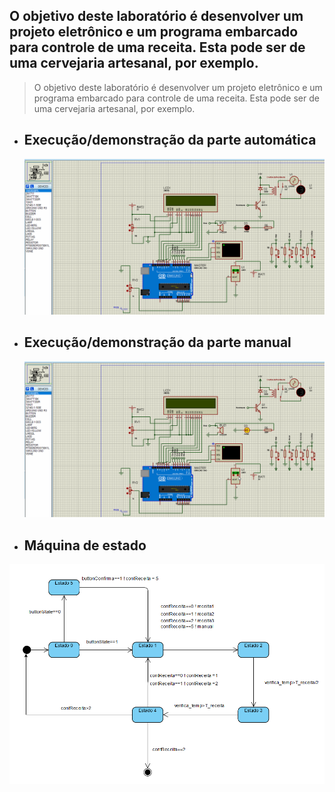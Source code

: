 ## O objetivo deste laboratório é desenvolver um projeto eletrônico e um programa embarcado para controle de uma receita. Esta pode ser de uma cervejaria artesanal, por exemplo.


> O objetivo deste laboratório é desenvolver um projeto eletrônico e um programa embarcado para
controle de uma receita. Esta pode ser de uma cervejaria artesanal, por exemplo.

+ ## Execução/demonstração da parte automática 
    ![](Automatico.gif)

+ ## Execução/demonstração da parte manual
    ![](Manual.gif)

+ ## Máquina de estado
![State](State_machine.png)
	
